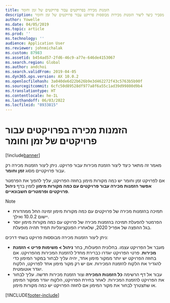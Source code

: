 ```yaml
---
title: הזמנות מכירה בפרויקטים עבור פרויקטים של זמן וחומר
description: מאמר זה מסביר כיצד ליצור הזמנות מכירות מבוססות פרויקט עבור פרויקטים של זמן וחומר.
author: Yowelle
ms.date: 04/05/2019
ms.topic: article
ms.prod: ''
ms.technology: ''
audience: Application User
ms.reviewer: johnmichalak
ms.custom: 87983
ms.assetid: b454ad57-2fd6-46c9-a77e-646de4153067
ms.search.region: Global
ms.author: andchoi
ms.search.validFrom: 2019-04-05
ms.dyn365.ops.version: AX 10.0.2
ms.openlocfilehash: 3a040de6d22b626b9e3d462272f43c5763b5b90f
ms.sourcegitcommit: 6cfc50d89528df977a8f6a55c1ad39d99800d9b4
ms.translationtype: HT
ms.contentlocale: he-IL
ms.lasthandoff: 06/03/2022
ms.locfileid: "8933815"
---
```

# <a name="project-sales-orders-for-time-and-material-projects"></a>הזמנות מכירה בפרויקטים עבור פרויקטים של זמן וחומר

[!include[banner](../includes/banner.md)]

מאמר זה מתאר כיצד ליצור הזמנת מכירות עבור פרויקט. ניתן ליצור הזמנות מכירה רק עבור פרויקטיים מסוג **זמן וחומר**.

אם לפרויקט זמן וחומר יש כמה מקורות מימון בחוזה הפרויקט, עליך להפוך את הפרמטר **אפשר הזמנות מכירה עבור פרויקטים עם כמה מקורות מימון** לזמין בדף **ניהול פרויקטים ופרמטרים חשבונאיים**. 

> [!NOTE]
> - תמיכה בהזמנות מכירה של פרויקטים עם כמה מקורות מימון זמינה החל ממהדורת יישום 10.0.2 ואילך.
> - הפרמטר להפעלת תמיכה בהזמנות מכירה של פרויקט עם כמה מקורות מימון יוסר בגל ההפצה של אפריל 2020, שלאחריו הפונקציונליות תמיד תהיה מופעלת.

ניתן ליצור הזמנות מכירה מבוססות פרויקט בשתי דרכים:

- מעבר אל הפרויקט עצמו. בחלונית הפעולות, בחר **ניהול > משימות פריט > הזמנת מכירות**. פרטי הפרויקט יוגדרו כברירת מחדל להזמנת המכירות מהפרויקט. אם בחוזה הפרויקט יש יותר ממקור מימון אחד, יהיה עליך לבחור במקור המימון כדי להגדיר את הלקוח להזמנת המכירות. אם יש רק מקור מימון אחד לפרויקט, הלקוח יוגדר אוטומטית.
- עבור אל דף הרשימה **כל הזמנות המכירה** וצור הזמנת מכירות חדשה. עליך לבחור את הפרויקט להזמנת המכירות. לאחר בחירת הפרויקט, הלקוח יוגדר ממקור המימון או שתצטרך לבחור את מקור המימון אם לחוזה הפרויקט יש כמה מקורות מימון.



[!INCLUDE[footer-include](../includes/footer-banner.md)]